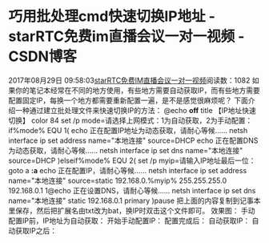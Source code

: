 # 巧用批处理cmd快速切换IP地址 - starRTC免费im直播会议一对一视频 - CSDN博客
2017年08月29日 09:58:03[starRTC免费IM直播会议一对一视频](https://me.csdn.net/elesos)阅读数：1082
如果你的笔记本经常在不同的地方使用，有些地方需要自动获取IP，而有些地方需要配置固定IP，每换一个地方都需要重新配置一遍，是不是感觉很麻烦呢？
下面介绍一种通过建立批处理文件来快速切换IP的方法：
@echo **off**
title 【IP地址快速切换】
color 84
set /p mode=请选择上网模式：1为自动获取，2为手动配置：
if%mode% EQU 1(
echo 正在配置IP地址为动态获取，请耐心等候......
netsh interface ip set address name="本地连接" source=DHCP
echo 正在配置DNS为动态获取，请耐心等候......
netsh interface ip set dns name="本地连接" source=DHCP
)elseif%mode% EQU 2(
set /p myip=请输入IP地址最后一位：
goto a
**:a**
echo 正在配置IP，请耐心等候......
netsh interface ip set address name="本地连接" source=static 192.168.0.%myip% 255.255.255.0 192.168.0.1 1@echo 正在设置DNS，请耐心等候......
netsh interface ip set dns name="本地连接" static 192.168.0.1 primary
)pause
把上面的内容复制到记事本里保存，然后把扩展名由txt改为bat，换IP时双击这个文件即可。
效果图：
手动配置IP前，IP地址为自动获取：
开始手动配置IP：
配置完成后：
自动获取IP：
自动获取IP之后：
